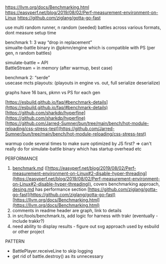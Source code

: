 https://llvm.org/docs/Benchmarking.html
https://easyperf.net/blog/2019/08/02/Perf-measurement-environment-on-Linux
https://github.com/ziglang/gotta-go-fast

use multi random runner, n random (seeded) battles across various formats, dont measure setup time  
  
benchmark 1: 3 way “drop in replacement”  
simualte-battle binary in @pkmn/engine which is compatible with PS (per gen, n random battles)  
  
simulate-battle = API  
BattleStream = in memory (after warmup, best case)  

benchmark 2: “serde”  
usecase mcts playouts: (playouts in engine vs. out, full serialize deserialize)  

graphs have 16 bars, pkmn vs PS for each gen  
  
[https://esbuild.github.io/faq/#benchmark-details](https://esbuild.github.io/faq/#benchmark-details)  
[https://github.com/sharkdp/hyperfine](https://github.com/sharkdp/hyperfine)  
[https://github.com/Jarred-Sumner/bun/tree/main/bench/hot-module-reloading/css-stress-test](https://github.com/Jarred-Sumner/bun/tree/main/bench/hot-module-reloading/css-stress-test)  
  
warmup code several times to make sure optimized by JS first? => can't really do for simulate-battle binary which has startup overhead etc  

PERFORMANCE

1. [benchmark.md](http://benchmark.md/) ([https://easyperf.net/blog/2019/08/02/Perf-measurement-environment-on-Linux#2-disable-hyper-threading](https://easyperf.net/blog/2019/08/02/Perf-measurement-environment-on-Linux#2-disable-hyper-threading)), covers benchmarking approach, [desing.md](http://desing.md/) has performance section [https://github.com/ziglang/gotta-go-fast](https://github.com/ziglang/gotta-go-fast)  [https://llvm.org/docs/Benchmarking.html](https://llvm.org/docs/Benchmarking.html)
2. comments in readme header are graph, link to details  
3. in src/tools/benchmark.ts, add logic for harness with trakr (eventually - include trakkr?)
4. need ability to display results - figure out svg approach used by esbuild or other project

PATTERN

-  BattlePlayer.receiveLine to skip logging
- get rid of battle.destroy() as its unnecessary